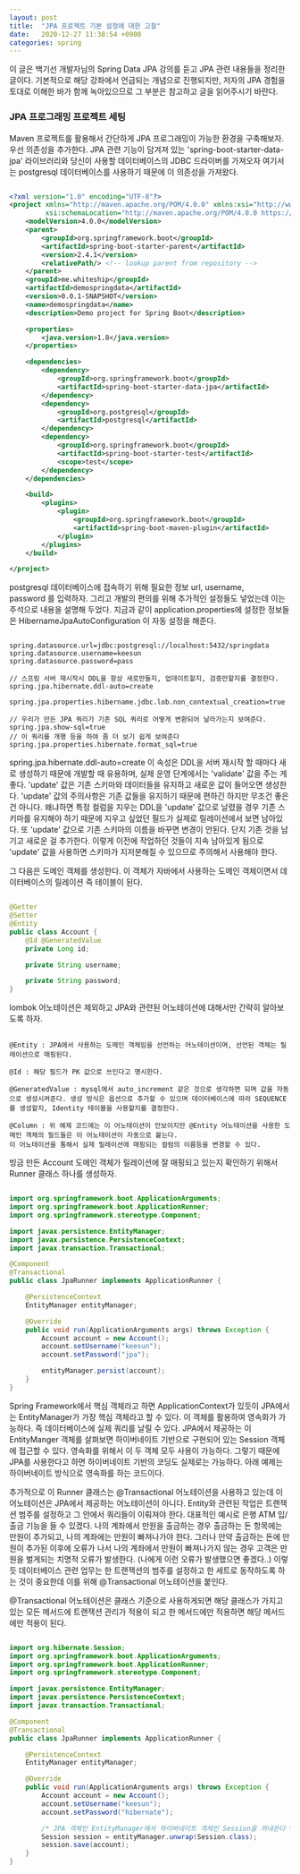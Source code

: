 ```yaml
---
layout: post
title:  "JPA 프로젝트 기본 설정에 대한 고찰"
date:   2020-12-27 11:38:54 +0900
categories: spring
---
```


이 글은 백기선 개발자님의 Spring Data JPA 강의를 듣고 JPA 관련 내용들을 정리한 글이다. 기본적으로 해당 강좌에서 언급되는 개념으로 진행되지만, 저자의 JPA 경험을 토대로 이해한 바가 함께 녹아있으므로 그 부분은 참고하고 글을 읽어주시기 바란다.

### JPA 프로그래밍 프로젝트 세팅

Maven 프로젝트를 활용해서 간단하게 JPA 프로그래밍이 가능한 환경을 구축해보자. 우선 의존성을 추가한다. JPA 관련 기능이 담겨져 있는 'spring-boot-starter-data-jpa' 라이브러리와 당신이 사용할 데이터베이스의 JDBC 드라이버를 가져오자 여기서는 postgresql 데이터베이스를 사용하기 때문에 이 의존성을 가져왔다.

```xml

<?xml version="1.0" encoding="UTF-8"?>
<project xmlns="http://maven.apache.org/POM/4.0.0" xmlns:xsi="http://www.w3.org/2001/XMLSchema-instance"
         xsi:schemaLocation="http://maven.apache.org/POM/4.0.0 https://maven.apache.org/xsd/maven-4.0.0.xsd">
    <modelVersion>4.0.0</modelVersion>
    <parent>
        <groupId>org.springframework.boot</groupId>
        <artifactId>spring-boot-starter-parent</artifactId>
        <version>2.4.1</version>
        <relativePath/> <!-- lookup parent from repository -->
    </parent>
    <groupId>me.whiteship</groupId>
    <artifactId>demospringdata</artifactId>
    <version>0.0.1-SNAPSHOT</version>
    <name>demospringdata</name>
    <description>Demo project for Spring Boot</description>

    <properties>
        <java.version>1.8</java.version>
    </properties>

    <dependencies>
        <dependency>
            <groupId>org.springframework.boot</groupId>
            <artifactId>spring-boot-starter-data-jpa</artifactId>
        </dependency>
        <dependency>
            <groupId>org.postgresql</groupId>
            <artifactId>postgresql</artifactId>
        </dependency>
        <dependency>
            <groupId>org.springframework.boot</groupId>
            <artifactId>spring-boot-starter-test</artifactId>
            <scope>test</scope>
        </dependency>
    </dependencies>

    <build>
        <plugins>
            <plugin>
                <groupId>org.springframework.boot</groupId>
                <artifactId>spring-boot-maven-plugin</artifactId>
            </plugin>
        </plugins>
    </build>

</project>

```

postgresql 데이터베이스에 접속하기 위해 필요한 정보 url, username, password 를 입력하자. 그리고 개발의 편의를 위해 추가적인 설정들도 넣었는데 이는 주석으로 내용을 설명해 두었다. 지금과 같이 application.properties에 설정한 정보들은 HibernameJpaAutoConfiguration 이 자동 설정을 해준다.

```

spring.datasource.url=jdbc:postgresql://localhost:5432/springdata
spring.datasource.username=keesun
spring.datasource.password=pass

// 스프링 서버 재시작시 DDL을 항상 새로만들지, 업데이트할지, 검증만할지를 결정한다.
spring.jpa.hibernate.ddl-auto=create

spring.jpa.properties.hibername.jdbc.lob.non_contextual_creation=true

// 우리가 만든 JPA 쿼리가 기존 SQL 쿼리로 어떻게 변환되어 날라가는지 보여준다.
spring.jpa.show-sql=true
// 이 쿼리를 개행 등을 하여 좀 더 보기 쉽게 보여준다
spring.jpa.properties.hibernate.format_sql=true

```

spring.jpa.hibernate.ddl-auto=create 이 속성은 DDL을 서버 재시작 할 때마다 새로 생성하기 때문에 개발할 때 유용하며,
실제 운영 단계에서는 'validate' 값을 주는 게 좋다. 'update' 값은 기존 스키마와 데이터들을 유지하고 새로운 값이 들어오면 생성한다. 'update' 값의 주의사항은 기존 값들을 유지하기 때문에 편하긴 하지만 무조건 좋은건 아니다. 왜냐하면 특정 컬럼을 지우는 DDL을 'update' 값으로 날렸을 경우 기존 스키마를 유지해야 하기 때문에 지우고 싶었던 필드가 실제로 릴레이션에서 보면 남아있다. 또 'update' 값으로 기존 스키마의 이름을 바꾸면 변경이 안된다. 단지 기존 것을 남기고 새로운 걸 추가한다. 이렇게 이전에 작업하던 것들이 지속 남아있게 됨으로 'update' 값을 사용하면 스키마가 지저분해질 수 있으므로 주의해서 사용해야 한다.

그 다음은 도메인 객체를 생성한다. 이 객체가 자바에서 사용하는 도메인 객체이면서 데이터베이스의 릴레이션 즉 테이블이 된다.

```java

@Getter
@Setter
@Entity
public class Account {
    @Id @GeneratedValue
    private Long id;

    private String username;

    private String password;
}

```

lombok 어노테이션은 제외하고 JPA와 관련된 어노테이션에 대해서만 간략히 알아보도록 하자.

```

@Entity : JPA에서 사용하는 도메인 객체임을 선언하는 어노테이션이며, 선언된 객체는 릴레이션으로 매핑된다.

@Id : 해당 필드가 PK 값으로 쓰인다고 명시한다.

@GeneratedValue : mysql에서 auto_increment 같은 것으로 생각하면 되며 값을 자동으로 생성시켜준다. 생성 방식은 옵션으로 추가할 수 있으며 데이터베이스에 따라 SEQUENCE를 생성할지, Identity 테이블을 사용할지를 결정한다.

@Column : 위 예제 코드에는 이 어노테이션이 안보이지만 @Entity 어노테이션을 사용한 도메인 객체의 필드들은 이 어노테이션이 자동으로 붙는다.
이 어노테이션을 통해서 실제 릴레이션에 매핑되는 컬럼의 이름등을 변경할 수 있다.

```

빙금 만든 Account 도메인 객체가 릴레이션에 잘 매핑되고 있는지 확인하기 위해서 Runner 클래스 하나를 생성하자.

```java

import org.springframework.boot.ApplicationArguments;
import org.springframework.boot.ApplicationRunner;
import org.springframework.stereotype.Component;

import javax.persistence.EntityManager;
import javax.persistence.PersistenceContext;
import javax.transaction.Transactional;

@Component
@Transactional
public class JpaRunner implements ApplicationRunner {

    @PersistenceContext
    EntityManager entityManager;

    @Override
    public void run(ApplicationArguments args) throws Exception {
        Account account = new Account();
        account.setUsername("keesun");
        account.setPassword("jpa");

        entityManager.persist(account);
    }
}

```

Spring Framework에서 핵심 객체라고 하면 ApplicationContext가 있듯이 JPA에서는 EntityManager가 가장 핵심 객체라고 할 수 있다. 이 객체를 활용하여 영속화가 가능하다. 즉 데이터베이스에 실제 쿼리를 날릴 수 있다. JPA에서 제공하는 이 EntityManger 객체를 살펴보면 하이버네이트 기반으로 구현되어 있는 Session 객체에 접근할 수 있다. 영속화를 위해서 이 두 객체 모두 사용이 가능하다. 그렇기 때문에 JPA를 사용한다고 하면 하이버네이트 기반의 코딩도 실제로는 가능하다. 아래 예제는 하이버네이트 방식으로 영속화를 하는 코드이다.

추가적으로 이 Runner 클래스는 @Transactional 어노테이션을 사용하고 있는데 이 어노테이션은 JPA에서 제공하는 어노테이션이 아니다. Entity와 관련된 작업은 트랜잭션 범주를 설정하고 그 안에서 쿼리들이 이뤄져야 한다. 대표적인 예시로 은행 ATM 입/출금 기능을 들 수 있겠다.
나의 계좌에서 만원을 출금하는 경우 출금하는 돈 항목에는 만원이 추가되고, 나의 계좌에는 만원이 빠져나가야 한다. 그러나 만약 출금하는 돈에 만원이 추가된 이후에 오류가 나서 나의 계좌에서 만원이 빠져나가지 않는 경우 고객은 만원을 벌게되는 치명적 오류가 발생한다. (나에게 이런 오류가 발생했으면 좋겠다..) 이렇듯 데이터베이스 관련 업무는 한 트랜잭션의 범주를 설정하고 한 세트로 동작하도록 하는 것이 중요한데 이를 위해 @Transactional 어노테이션을 붙인다.

@Transactional 어노테이션은 클래스 기준으로 사용하게되면 해당 클래스가 가지고 있는 모든 메서드에 트랜잭션 관리가 적용이 되고 한 메서드에만 적용하면 해당 메서드에만 적용이 된다.

```java

import org.hibernate.Session;
import org.springframework.boot.ApplicationArguments;
import org.springframework.boot.ApplicationRunner;
import org.springframework.stereotype.Component;

import javax.persistence.EntityManager;
import javax.persistence.PersistenceContext;
import javax.transaction.Transactional;

@Component
@Transactional
public class JpaRunner implements ApplicationRunner {

    @PersistenceContext
    EntityManager entityManager;

    @Override
    public void run(ApplicationArguments args) throws Exception {
        Account account = new Account();
        account.setUsername("keesun");
        account.setPassword("hibernate");

        /* JPA 객체인 EntityManager에서 하이버네이트 객체인 Session을 꺼내온다 */
        Session session = entityManager.unwrap(Session.class);
        session.save(account);
    }
}

```